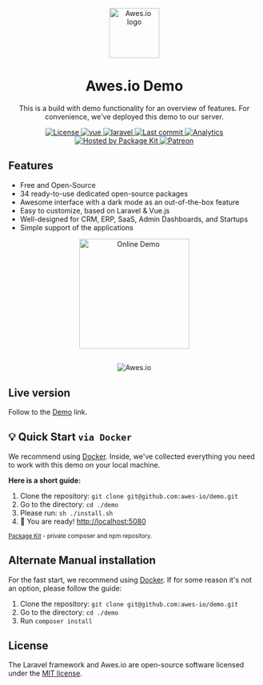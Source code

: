 <p align="center">
    <a href="https://www.awes.io/?utm_source=github&utm_medium=demo" target="_blank" rel="noopener noreferrer">
        <img width="100" src="https://static.awes.io/promo/Logo_sign_color.svg" alt="Awes.io logo">
    </a>
</p>

<h1 align="center">Awes.io Demo</h1>

<p align="center">This is a build with demo functionality for an overview of features. For convenience, we've deployed this demo to our server.</p>

<p align="center">
    <a href="https://www.awes.io/?utm_source=github&amp;utm_medium=shields">
        <img src="https://img.shields.io/github/license/awes-io/demo.svg" alt="License" />
    </a>
    <a href="https://www.awes.io/?utm_source=github&amp;utm_medium=shields" target="_blank">
        <img src="https://static.pkgkit.com/badges/vuejs.svg" alt="vue" />
    </a>
    <a href="https://www.awes.io/?utm_source=github&amp;utm_medium=shields" target="_blank">
        <img src="https://static.pkgkit.com/badges/laravel.svg" alt="laravel" />
    </a>
    <a href="https://www.awes.io/?utm_source=github&amp;utm_medium=shields">
        <img src="https://img.shields.io/github/last-commit/awes-io/demo.svg" alt="Last commit" />
    </a>
    <a href="https://github.com/awes-io/demo">
        <img src="https://ga-beacon.appspot.com/UA-134431636-1/awes-io/demo" alt="Analytics" />
    </a>
    <a href="https://www.pkgkit.com/?utm_source=github&amp;utm_medium=shields">
        <img src="https://www.pkgkit.com/badges/hosted.svg" alt="Hosted by Package Kit" />
    </a>
    <a href="https://www.patreon.com/join/awesdotio">
        <img src="https://static.pkgkit.com/badges/patreon.svg" alt="Patreon" />
    </a>
</p>

## Features

* Free and Open-Source
* 34 ready-to-use dedicated open-source packages
* Awesome interface with a dark mode as an out-of-the-box feature
* Easy to customize, based on Laravel & Vue.js
* Well-designed for CRM, ERP, SaaS, Admin Dashboards, and Startups
* Simple support of the applications

<p align="center">
    <a href="https://demo.awes.io/?utm_source=github&utm_medium=awes-io-head-link" title="Online Demo">
        <img src="https://static.awes.io/promo/awes-io-demo-button.png" alt="Online Demo" width="220px" />
    </a>
</p>

##

<p align="center">
    <img src="https://static.awes.io/promo/illustration_1440x1030.png" alt="Awes.io">
</p>

## Live version
Follow to the [Demo](https://demo.awes.io/?utm_source=github&amp;utm_medium=demo_link) link.

## 💡 Quick Start `via Docker`
We recommend using [Docker](https://www.docker.com/). Inside, we've collected everything you need to work with this demo on your local machine.

**Here is a short guide:**
1. Clone the repository: `git clone git@github.com:awes-io/demo.git`
2. Go to the directory: `cd ./demo`
3. Please run: `sh ./install.sh`
4. 👏 You are ready! [http://localhost:5080](http://localhost:5080)

<sup>[Package Kit](https://www.pkgkit.com/?utm_source=github&amp;utm_medium=demo_link) - private composer and npm repository.</sup>


## Alternate Manual installation
For the fast start, we recommend using [Docker](#quick-start-via-docker).
If for some reason it's not an option, please follow the guide:

1. Clone the repository: `git clone git@github.com:awes-io/demo.git`
2. Go to the directory: `cd ./demo`
3. Run `composer install`


## License
The Laravel framework and Awes.io are open-source software licensed under the [MIT license](http://opensource.org/licenses/MIT).
